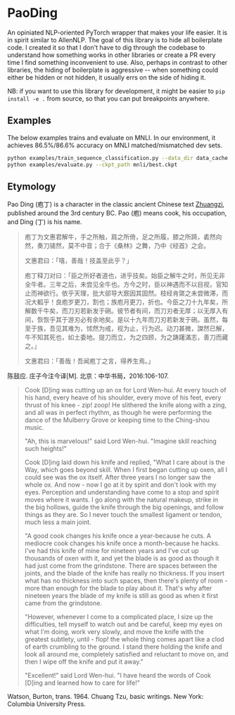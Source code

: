 # PaoDing

An opiniated NLP-oriented PyTorch wrapper that makes your life easier. It is in spirit similar to AllenNLP. The goal of this library is to hide all boilerplate code. I created it so that I don't have to dig through the codebase to understand how something works in other libraries or create a PR every time I find something inconvenient to use. Also, perhaps in contrast to other libraries, the hiding of boilerplate is aggressive -- when something could either be hidden or not hidden, it usually errs on the side of hiding it.

NB: if you want to use this library for development, it might be easier to `pip install -e .` from source, so that you can put breakpoints anywhere.

## Examples

The below examples trains and evaluate on MNLI. In our environment, it achieves 86.5%/86.6% accuracy on MNLI matched/mismatched dev sets.

```bash
python examples/train_sequence_classification.py --data_dir data_cache --transformer_model bert-large-cased --batch_size 32 --max_length 256 --lr 0.00001 --warmup_ratio 0.06 --epochs 3 --clip_norm 1.0 --output_dir mnli
python examples/evaluate.py --ckpt_path mnli/best.ckpt
```

## Etymology

Pao Ding (庖丁) is a character in the classic ancient Chinese text [Zhuangzi](https://en.wikipedia.org/wiki/Zhuangzi_(book)), published around the 3rd century BC. Pao (庖) means cook, his occupation, and Ding (丁) is his name.

> 庖丁为文惠君解牛，手之所触，肩之所倚，足之所履，膝之所踦，砉然向然，奏刀𬴃然，莫不中音；合于《桑林》之舞，乃中《经首》之会。
>
> 文惠君曰：「嘻，善哉！技盖至此乎？」
>
> 庖丁释刀对曰：「臣之所好者道也，进乎技矣。始臣之解牛之时，所见无非全牛者。三年之后，未尝见全牛也。方今之时，臣以神遇而不以目视，官知止而神欲行。依乎天理，批大郤导大窾因其固然。枝经肯綮之未尝微滞，而况大軱乎！良庖岁更刀，割也；族庖月更刀，折也。今臣之刀十九年矣，所解数千牛矣，而刀刃若新发于硎。彼节者有间，而刀刃者无厚；以无厚入有间，恢恢乎其于游刃必有余地矣。是以十九年而刀刃若新发于硎。虽然，每至于族，吾见其难为，怵然为戒，视为止，行为迟。动刀甚微，謋然已解，牛不知其死也，如土委地。提刀而立，为之四顾，为之踌躇滿志，善刀而藏之。」
>
> 文惠君曰：「善哉！吾闻庖丁之言，得养生焉。」

陈鼓应. 庄子今注今译[M]. 北京：中华书局，2016:106-107.

> Cook [D]ing was cutting up an ox for Lord Wen-hui. At every touch of his hand, every heave of his shoulder, every move of his feet, every thrust of his knee - zip! zoop! He slithered the knife along with a zing, and all was in perfect rhythm, as though he were performing the dance of the Mulberry Grove or keeping time to the Ching-shou music.
>
> "Ah, this is marvelous!" said Lord Wen-hui. "Imagine skill reaching such heights!"
>
> Cook [D]ing laid down his knife and replied, "What I care about is the Way, which goes beyond skill. When I first began cutting up oxen, all I could see was the ox itself. After three years I no longer saw the whole ox. And now - now I go at it by spirit and don't look with my eyes. Perception and understanding have come to a stop and spirit moves where it wants. I go along with the natural makeup, strike in the big hollows, guide the knife through the big openings, and follow things as they are. So I never touch the smallest ligament or tendon, much less a main joint.
>
> "A good cook changes his knife once a year-because he cuts. A mediocre cook changes his knife once a month-because he hacks. I've had this knife of mine for nineteen years and I've cut up thousands of oxen with it, and yet the blade is as good as though it had just come from the grindstone. There are spaces between the joints, and the blade of the knife has really no thickness. If you insert what has no thickness into such spaces, then there's plenty of room - more than enough for the blade to play about it. That's why after nineteen years the blade of my knife is still as good as when it first came from the grindstone.
>
> "However, whenever I come to a complicated place, I size up the difficulties, tell myself to watch out and be careful, keep my eyes on what I'm doing, work very slowly, and move the knife with the greatest subtlety, until - flop! the whole thing comes apart like a clod of earth crumbling to the ground. I stand there holding the knife and look all around me, completely satisfied and reluctant to move on, and then I wipe off the knife and put it away."
>
> "Excellent!" said Lord Wen-hui. "I have heard the words of Cook [D]ing and learned how to care for life!"

Watson, Burton, trans. 1964. Chuang Tzu, basic writings. New York: Columbia University Press.
